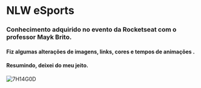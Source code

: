 # NLW eSports
### Conhecimento adquirido no evento da Rocketseat com o professor Mayk Brito.
#### Fiz algumas alterações de imagens, links, cores e tempos de animações .
#### Resumindo, deixei do meu jeito.

![7H14G0D](https://i.imgur.com/NeZLpxa.png "NLW")

